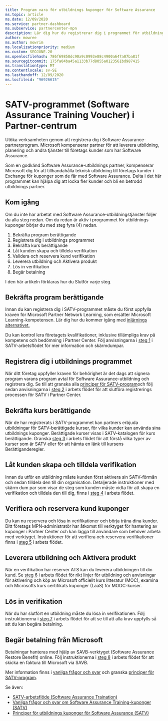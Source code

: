 ```yaml
---
title: Program vara för utbildnings kuponger för Software Assurance
ms.topic: article
ms.date: 12/09/2020
ms.service: partner-dashboard
ms.subservice: partnercenter-mpn
description: Lär dig hur du registrerar dig i programmet för utbildnings kuponger för Software Assurance så att du kan kompensera för att leverera utbildning och planera till företags kunder.
author: mowree
ms.author: mowrim
ms.localizationpriority: medium
ms.custom: SEOJUNE.20
ms.openlocfilehash: 786f69858dc90a9c0993e88c4900a647a07ba81f
ms.sourcegitcommit: 175fa04ba45a1133b77d8055a0123561bd987415
ms.translationtype: MT
ms.contentlocale: sv-SE
ms.lasthandoff: 12/09/2020
ms.locfileid: "96926615"
---
```

# <a name="software-assurance-training-voucher-satv-program-in-partner-center"></a>SATV-programmet (Software Assurance Training Voucher) i Partner-centrum

Utöka verksamheten genom att registrera dig i Software Assurance-partnerprogram. Microsoft kompenserar partner för att leverera utbildning, planering och andra tjänster till företags kunder som har Software Assurance.

Som en godkänd Software Assurance-utbildnings partner, kompenserar Microsoft dig för att tillhandahålla teknisk utbildning till företags kunder i Exchange för kuponger som de får med Software Assurance. Delta i det här programmet kan hjälpa dig att locka fler kunder och bli en betrodd utbildnings partner.

## <a name="get-started"></a>Kom igång

Om du inte har arbetat med Software Assurance-utbildningstjänster följer du alla steg nedan. Om du redan är aktiv i programmet för utbildnings kuponger börjar du med steg fyra (4) nedan. 

1. Bekräfta program berättigande
2. Registrera dig i utbildnings programmet
3. Bekräfta kurs berättigande
4. Låt kunden skapa och tilldela verifikation
5. Validera och reservera kund verifikation
6. Leverera utbildning och Aktivera produkt
7. Lös in verifikation
8. Begär betalning

I den här artikeln förklaras hur du Slutför varje steg.

## <a name="confirm-program-eligibility"></a>Bekräfta program berättigande

Innan du kan registrera dig i SATV-programmet måste du först uppfylla kraven för Microsoft Partner Network Learning, som ersätter Microsoft Learning-kompetensen. Lär dig hur du kommer igång med [inlärnings alternativet.](https://partner.microsoft.com/membership/learning-partners)

Du kan kontrol lera företagets kvalifikationer, inklusive tillämpliga krav på kompetens och bedömning i Partner Center. Följ anvisningarna i [steg 1](https://query.prod.cms.rt.microsoft.com/cms/api/am/binary/RE4s3bB) i SATV-arbetsflödet för mer information och skärmdumpar.

## <a name="enroll-in-the-training-program"></a>Registrera dig i utbildnings programmet

När ditt företag uppfyller kraven för behörighet är det dags att signera program varans program avtal för Software Assurance-utbildning och registrera dig. Se till att granska alla [principer för SATV-program](https://query.prod.cms.rt.microsoft.com/cms/api/am/binary/RE3koEP)och följ sedan anvisningarna i [steg 2](https://query.prod.cms.rt.microsoft.com/cms/api/am/binary/RE4s3bB) i arbets flödet för att slutföra registrerings processen för SATV i Partner Center.


## <a name="confirm-course-eligibility"></a>Bekräfta kurs berättigande
När de har registrerats i SATV-programmet kan partners erbjuda utbildningar för SATV-berättigade kurser, för vilka kunder kan använda sina utbildnings kuponger. Berättigade kurser visas i SATV-katalogen för kurs berättigande. Granska [steg 3](https://query.prod.cms.rt.microsoft.com/cms/api/am/binary/RE4s3bB) i arbets flödet för att förstå vilka typer av kurser som är SATV eller för att hämta en länk till kursens Berättiganderegler.

## <a name="have-customer-create-and-assign-voucher"></a>Låt kunden skapa och tilldela verifikation

Innan du utför en utbildning måste kunden först aktivera sin SATV-förmån och sedan tilldela den till din organisation. Detaljerade instruktioner med skärm dum par som visar de steg som kunden måste vidta för att skapa en verifikation och tilldela den till dig, finns i [steg 4](https://query.prod.cms.rt.microsoft.com/cms/api/am/binary/RE4s3bB) i arbets flödet.

## <a name="validate-and-reserve-customer-vouchers"></a>Verifiera och reservera kund kuponger

Du kan nu reservera och lösa in verifikationer och börja träna dina kunder. Ditt företags MPN-administratör har åtkomst till verktyget för hantering av kuponger i Partner Center och kan lägga till användare som behöver arbeta med verktyget. Instruktioner för att verifiera och reservera verifikationer finns i [steg 5](https://query.prod.cms.rt.microsoft.com/cms/api/am/binary/RE4s3bB) i arbets flödet.

## <a name="deliver-training-and-activate-product"></a>Leverera utbildning och Aktivera produkt

När en verifikation har reserver ATS kan du leverera utbildningen till din kund. Se [steg 6](https://query.prod.cms.rt.microsoft.com/cms/api/am/binary/RE4s3bB) i arbets flödet för rikt linjer för utbildning och anvisningar för aktivering och köp av Microsoft officiellt kurs litteratur (MOC), examina och Microsofts kurs certifikats kuponger (LaaS) för MOOC-kurser.

## <a name="redeem-voucher"></a>Lös in verifikation

När du har slutfört en utbildning måste du lösa in verifikationen. Följ instruktionerna i [steg 7](https://query.prod.cms.rt.microsoft.com/cms/api/am/binary/RE4s3bB) i arbets flödet för att se till att alla krav uppfylls så att du kan begära betalning. 


## <a name="request-payment-from-microsoft"></a>Begär betalning från Microsoft

Betalningar hanteras med hjälp av SAVB-verktyget (Software Assurance Restore Benefit) online. Följ instruktionerna i [steg 8](https://query.prod.cms.rt.microsoft.com/cms/api/am/binary/RE4s3bB) i arbets flödet för att skicka en faktura till Microsoft via SAVB. 

Mer information finns i [vanliga frågor och svar](https://query.prod.cms.rt.microsoft.com/cms/api/am/binary/RE3kz5o) och granska [principer för SATV-program](https://query.prod.cms.rt.microsoft.com/cms/api/am/binary/RE3koEP).

Se även:

- [SATV-arbetsflöde (Software Assurance Traination)](https://query.prod.cms.rt.microsoft.com/cms/api/am/binary/RE4s3bB)
- [Vanliga frågor och svar om Software Assurance Training-kuponger (SATV)](https://query.prod.cms.rt.microsoft.com/cms/api/am/binary/RE3kz5o)
- [Principer för utbildnings kuponger för Software Assurance (SATV)](https://query.prod.cms.rt.microsoft.com/cms/api/am/binary/RE3koEP)
